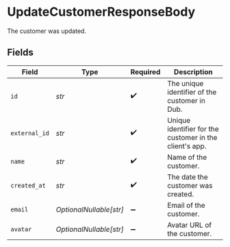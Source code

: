 # UpdateCustomerResponseBody

The customer was updated.


## Fields

| Field                                                   | Type                                                    | Required                                                | Description                                             |
| ------------------------------------------------------- | ------------------------------------------------------- | ------------------------------------------------------- | ------------------------------------------------------- |
| `id`                                                    | *str*                                                   | :heavy_check_mark:                                      | The unique identifier of the customer in Dub.           |
| `external_id`                                           | *str*                                                   | :heavy_check_mark:                                      | Unique identifier for the customer in the client's app. |
| `name`                                                  | *str*                                                   | :heavy_check_mark:                                      | Name of the customer.                                   |
| `created_at`                                            | *str*                                                   | :heavy_check_mark:                                      | The date the customer was created.                      |
| `email`                                                 | *OptionalNullable[str]*                                 | :heavy_minus_sign:                                      | Email of the customer.                                  |
| `avatar`                                                | *OptionalNullable[str]*                                 | :heavy_minus_sign:                                      | Avatar URL of the customer.                             |